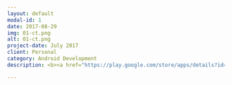 ```yaml
---
layout: default
modal-id: 1
date: 2017-08-29
img: 01-ct.png
alt: 01-ct.png
project-date: July 2017
client: Personal
category: Android Development
description: <b><a href="https://play.google.com/store/apps/details?id=imaginary.question.choosetogether">Choose Together</a></b> <br /> A decision making app with your friends! <br /> <a href="https://play.google.com/store/apps/details?id=imaginary.question.choosetogether">https://play.google.com/store/apps/details?id=imaginary.question.choosetogether</a> <br />

---
```

